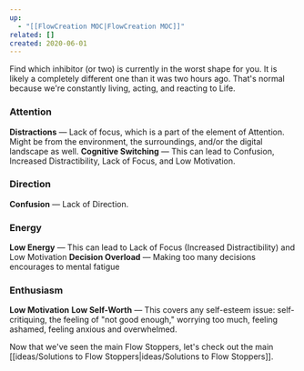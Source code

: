 ```yaml
---
up:
  - "[[FlowCreation MOC|FlowCreation MOC]]"
related: []
created: 2020-06-01
---
```

Find which inhibitor (or two) is currently in the worst shape for you. It is likely a completely different one than it was two hours ago. That's normal because we're constantly living, acting, and reacting to Life.

### Attention
**Distractions** — Lack of focus, which is a part of the element of Attention. Might be from the environment, the surroundings, and/or the digital landscape as well.
**Cognitive Switching** — This can lead to Confusion, Increased Distractibility, Lack of Focus, and Low Motivation. 

### Direction
**Confusion** — Lack of Direction.

### Energy
**Low Energy** — This can lead to Lack of Focus (Increased Distractibility) and Low Motivation
**Decision Overload** — Making too many decisions encourages to mental fatigue

### Enthusiasm
**Low Motivation**
**Low Self-Worth** — This covers any self-esteem issue: self-critiquing, the feeling of "not good enough," worrying too much, feeling ashamed, feeling anxious and overwhelmed.

Now that we've seen the main Flow Stoppers, let's check out the main [[ideas/Solutions to Flow Stoppers|ideas/Solutions to Flow Stoppers]].
